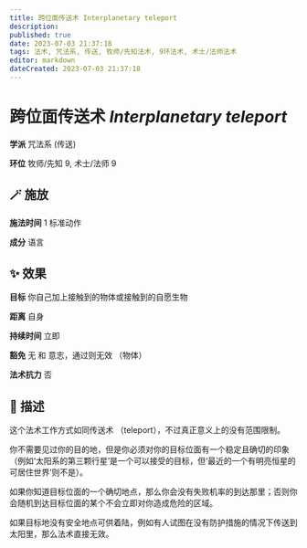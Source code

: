 ```yaml
---
title: 跨位面传送术 Interplanetary teleport
description: 
published: true
date: 2023-07-03 21:37:18
tags: 法术, 咒法系, 传送, 牧师/先知法术, 9环法术, 术士/法师法术
editor: markdown
dateCreated: 2023-07-03 21:37:18
---
```


# **跨位面传送术** *Interplanetary teleport*

**学派** 咒法系 (传送) 

**环位** 牧师/先知 9, 术士/法师 9

## 🪄 施放

**施法时间** 1 标准动作

**成分** 语言

## ✨ 效果 

**目标** 你自己加上接触到的物体或接触到的自愿生物 

**距离** 自身  

**持续时间** 立即 

**豁免** 无 和 意志，通过则无效 （物体）

**法术抗力** 否

## 📖 描述

这个法术工作方式如同传送术 （teleport），不过真正意义上的没有范围限制。

你不需要见过你的目的地，但是你必须对你的目标位面有一个稳定且确切的印象 （例如‘太阳系的第三颗行星’是一个可以接受的目标，但‘最近的一个有明亮恒星的可居住世界’则不是）。

如果你知道目标位面的一个确切地点，那么你会没有失败机率的到达那里；否则你会随机到达目标位面的某个不会立即对你造成危险的区域。

如果目标地没有安全地点可供着陆，例如有人试图在没有防护措施的情况下传送到太阳里，那么法术直接无效。
    